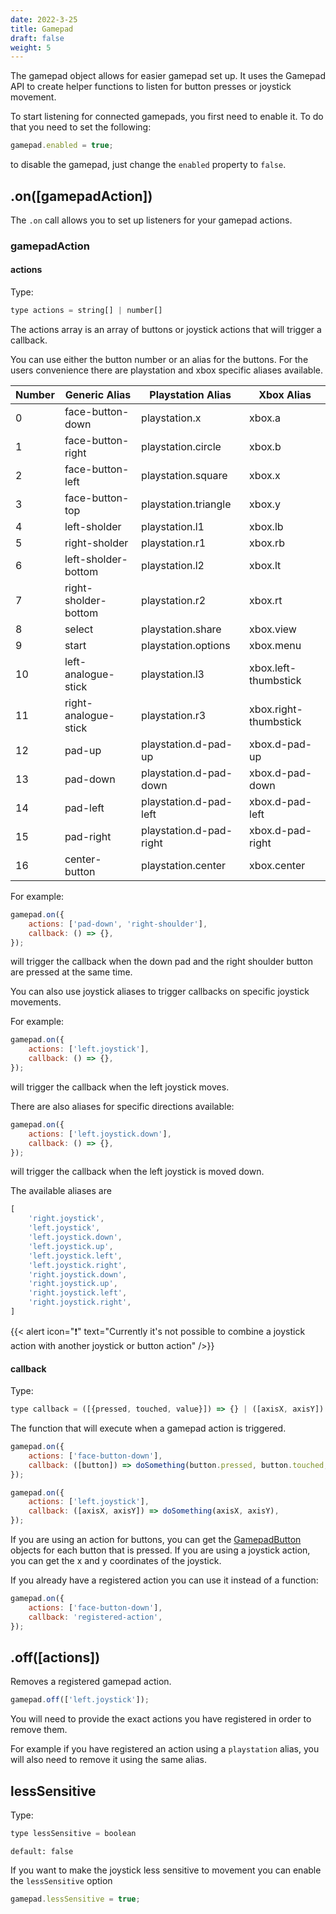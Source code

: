```yaml
---
date: 2022-3-25
title: Gamepad
draft: false
weight: 5
---
```


The gamepad object allows for easier gamepad set up. It uses the Gamepad API to create helper functions to listen for button presses or joystick movement.

To start listening for connected gamepads, you first need to enable it. To do that you need to set the following:

```javascript
gamepad.enabled = true;
```

to disable the gamepad, just change the `enabled` property to `false`.

## .on([gamepadAction])

The `.on` call allows you to set up listeners for your gamepad actions.

### gamepadAction

#### actions

Type:

```javascript
type actions = string[] | number[]
```

The actions array is an array of buttons or joystick actions that will trigger a callback.

You can use either the button number or an alias for the buttons. For the users convenience there are playstation and xbox specific aliases available.

| Number | Generic Alias        | Playstation Alias       | Xbox Alias            |
| ------ | -------------------- | ----------------------- | --------------------- |
| 0      | face-button-down     | playstation.x           | xbox.a                |
| 1      | face-button-right    | playstation.circle      | xbox.b                |
| 2      | face-button-left     | playstation.square      | xbox.x                |
| 3      | face-button-top      | playstation.triangle    | xbox.y                |
| 4      | left-sholder         | playstation.l1          | xbox.lb               |
| 5      | right-sholder        | playstation.r1          | xbox.rb               |
| 6      | left-sholder-bottom  | playstation.l2          | xbox.lt               |
| 7      | right-sholder-bottom | playstation.r2          | xbox.rt               |
| 8      | select               | playstation.share       | xbox.view             |
| 9      | start                | playstation.options     | xbox.menu             |
| 10     | left-analogue-stick  | playstation.l3          | xbox.left-thumbstick  |
| 11     | right-analogue-stick | playstation.r3          | xbox.right-thumbstick |
| 12     | pad-up               | playstation.d-pad-up    | xbox.d-pad-up         |
| 13     | pad-down             | playstation.d-pad-down  | xbox.d-pad-down       |
| 14     | pad-left             | playstation.d-pad-left  | xbox.d-pad-left       |
| 15     | pad-right            | playstation.d-pad-right | xbox.d-pad-right      |
| 16     | center-button        | playstation.center      | xbox.center           |

For example:

```javascript
gamepad.on({
    actions: ['pad-down', 'right-shoulder'],
    callback: () => {},
});
```

will trigger the callback when the down pad and the right shoulder button are pressed at the same time.

You can also use joystick aliases to trigger callbacks on specific joystick movements.

For example:

```javascript
gamepad.on({
    actions: ['left.joystick'],
    callback: () => {},
});
```

will trigger the callback when the left joystick moves.

There are also aliases for specific directions available:

```javascript
gamepad.on({
    actions: ['left.joystick.down'],
    callback: () => {},
});
```

will trigger the callback when the left joystick is moved down.

The available aliases are

```javascript
[
    'right.joystick',
    'left.joystick',
    'left.joystick.down',
    'left.joystick.up',
    'left.joystick.left',
    'left.joystick.right',
    'right.joystick.down',
    'right.joystick.up',
    'right.joystick.left',
    'right.joystick.right',
]
```

{{< alert icon="❗" text="Currently it's not possible to combine a joystick action with another joystick or button action" />}}

#### callback

Type:

```javascript
type callback = ([{pressed, touched, value}]) => {} | ([axisX, axisY]) => {} | string
```

The function that will execute when a gamepad action is triggered.

```javascript
gamepad.on({
    actions: ['face-button-down'],
    callback: ([button]) => doSomething(button.pressed, button.touched, button.value),
});
```

```javascript
gamepad.on({
    actions: ['left.joystick'],
    callback: ([axisX, axisY]) => doSomething(axisX, axisY),
});
```

If you are using an action for buttons, you can get the [GamepadButton](https://developer.mozilla.org/en-US/docs/Web/API/GamepadButton) objects for each button that is pressed. If you are using a joystick action, you can get the x and y coordinates of the joystick.

If you already have a registered action you can use it instead of a function:

```javascript
gamepad.on({
    actions: ['face-button-down'],
    callback: 'registered-action',
});
```

## .off([actions])

Removes a registered gamepad action.

```javascript
gamepad.off(['left.joystick']);
```

You will need to provide the exact actions you have registered in order to remove them.

For example if you have registered an action using a `playstation` alias, you will also need to remove it using the same alias.

## lessSensitive

Type:

```javascript
type lessSensitive = boolean
```

`default: false`

If you want to make the joystick less sensitive to movement you can enable the `lessSensitive` option

```javascript
gamepad.lessSensitive = true;
```
